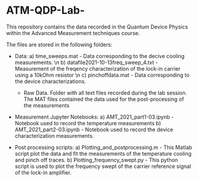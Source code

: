 # ATM-QDP-Lab-
This repository contains the data recorded in the Quantum Device Physics within the Advanced Measurement techniques course. 

The files are stored in the following folders: 

- Data: 
    a)  time_sweeps.mat - Data corresponding to the decive cooling measurements. \n
    b)  datafile2021-10-13freq_sweep_4.txt  - Measurement of the freqency characterization of the lock-in carrier using a 10kOhm resistor \n
    c)  pinchoffdata.mat - Data corresponding to the device characterizations. 
    - Raw Data. Folder with all text files recorded during the lab session. The MAT files contained the data used for the post-processing of the measurements 
    
- Measurement Jupyter Notebooks:
    a) AMT_2021_part1-03.ipynb - Notebook used to record the temperature measurements 
    b) AMT_2021_part2-03.ipynb - Notebook used to record the device characterization measurements. 
    
 - Post processing scripts: 
    a) Plotting_and_postprocessing.m - This Matlab script plot the data and fit the measurements of the temperature cooling and pinch off traces. 
    b) Plotting_frequency_swept.py - This python script is used to plot the frequency swept of the carrier reference signal of the lock-in amplifier. 
